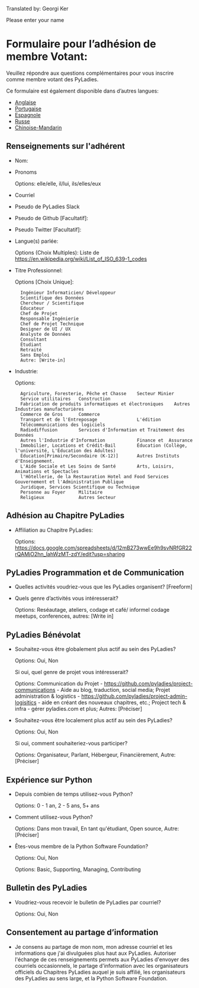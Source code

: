 Translated by: Georgi Ker

Please enter your name 

# Formulaire pour l’adhésion de membre Votant:

Veuillez répondre aux questions complémentaires pour vous inscrire comme membre votant des PyLadies.

Ce formulaire est également disponible dans d’autres langues:

- [Anglaise](https://github.com/pyladies/project-admin-logisitics/blob/master/forms/voting-membership-form-en.md)
- [Portugaise](https://github.com/pyladies/project-admin-logisitics/blob/master/forms/voting-membership-form-pt.md)
- [Espagnole](https://github.com/pyladies/project-admin-logisitics/blob/master/forms/voting-membership-form-es.md)
- [Russe](https://github.com/pyladies/project-admin-logisitics/blob/master/forms/voting-membership-form-ru.md)
- [Chinoise-Mandarin](https://github.com/pyladies/project-admin-logisitics/blob/master/forms/voting-membership-form-cn.md)

## Renseignements sur l'adhérent
    
- Nom:
 
- Pronoms

    Options: elle/elle, il/lui, ils/elles/eux

- Courriel
  
- Pseudo de PyLadies Slack
  
- Pseudo de Github [Facultatif]:
 
- Pseudo Twitter [Facultatif]:
   
- Langue(s) parlée:

    Options (Choix Multiples): Liste de https://en.wikipedia.org/wiki/List_of_ISO_639-1_codes
         
- Titre Professionnel:

  Options [Choix Unique]:
  
        Ingénieur Informaticien/ Développeur
        Scientifique des Données 
        Chercheur / Scientifique
        Éducateur     
        Chef de Projet
        Responsable Ingénierie
        Chef de Projet Technique
        Designer de UI / UX
        Analyste de Données
        Consultant
        Étudiant
        Retraité
        Sans Emploi
        Autre: [Write-in]

- Industrie:
  
  Options: 
        
        Agriculture, Foresterie, Pêche et Chasse    Secteur Minier
        Service utilitaires   Construction
        Fabrication de produits informatiques et électroniques    Autres Industries manufacturières        
        Commerce de Gros      Commerce
        Transport et de l'Entreposage               L'édition
        Télécommunications des logiciels   
        Radiodiffusion        Services d'Information et Traitement des Données
        Autres l'Industrie d'Information            Finance et  Assurance
        Immobilier, Locations et Crédit-Bail        Éducation (Collège, l'université, L'Éducation des Adultes)
        Éducation[Primaire/Secondaire (K-12)]       Autres Instituts d'Enseignement.
        L'Aide Sociale et Les Soins de Santé        Arts, Loisirs, Animations et Spectacles
        l'Hôtellerie, de la Restauration Hotel and Food Services     Gouvernement et l'Administration Publique        
        Juridique, Services Scientifique ou Technique        
        Personne au Foyer     Militaire
        Religieux             Autres Secteur

         
## Adhésion au Chapitre PyLadies

- Affiliation au Chapitre PyLadies: 
   
   Options: https://docs.google.com/spreadsheets/d/12mB273wwEe9h9svNRfGR22rQAMjO2hn_lahWzMT-zdY/edit?usp=sharing
    
## PyLadies Programmation et de Communication

- Quelles activités voudriez-vous que les PyLadies organisent? [Freeform]

- Quels genre d’activités vous intéresserait?
    
  Options: Reséautage, ateliers, codage et café/ informel codage meetups, conferences, autres: [Write in]

## PyLadies Bénévolat

- Souhaitez-vous être globalement plus actif au sein des PyLadies?
  
  Options: Oui, Non
  
  Si oui, quel genre de projet vous intéresserait? 
  
  Options: Communication du Projet - https://github.com/pyladies/project-communications - Aide au blog, traduction, social media; Projet administration & logistics - https://github.com/pyladies/project-admin-logisitics - aide en créant des nouveaux chapitres, etc.; Project tech & infra - gérer pyladies.com et plus; Autres: [Préciser]

- Souhaitez-vous être localement plus actif au sein des PyLadies?
  
  Options: Oui, Non
  
  Si oui, comment souhaiteriez-vous participer? 
  
  Options:  Organisateur, Parlant, Hébergeur, Financièrement, Autre:  [Préciser]

## Expérience sur Python

- Depuis combien de temps utilisez-vous Python?

  Options: 0 - 1 an,  2 - 5 ans, 5+ ans

- Comment utilisez-vous Python?
  
  Options: Dans mon travail, En tant qu'étudiant, Open source, Autre: [Préciser]

- Êtes-vous membre de la Python Software Foundation? 
  
  Options: Oui, Non
  
  Options:  Basic, Supporting, Managing, Contributing

## Bulletin des PyLadies

- Voudriez-vous recevoir le bulletin de PyLadies par courriel?
  
  Options: Oui, Non
        
## Consentement au partage d’information

- Je consens au partage de mon nom, mon adresse courriel et les informations que j'ai divulguées plus haut aux PyLadies. Autoriser l'échange de ces renseignements permets aux PyLadies d'envoyer des courriels occasionnels, le partage d'information avec les organisateurs officiels du Chapitres PyLadies auquel je suis affilié, les organisateurs des PyLadies au sens large, et la Python Software Foundation.
